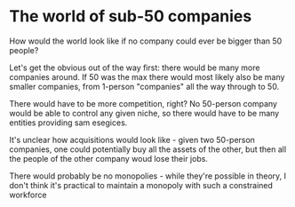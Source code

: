 # The world of sub-50 companies

How would the world look like if no company could ever be bigger than 50 people?

Let's get the obvious out of the way first: there would be many more companies around. If 50 was the max there would most likely also be many smaller companies, from 1-person "companies" all the way through to 50.

There would have to be more competition, right? No 50-person company would be able to control any given niche, so there would have to be many entities providing sam esegices.

It's unclear how acquisitions would look like - given two 50-person companies, one could potentially buy all the assets of the other, but then all the people of the other company woud lose their jobs.

There would probably be no monopolies - while they're possible in theory, I don't think it's practical to maintain a monopoly with such a constrained workforce